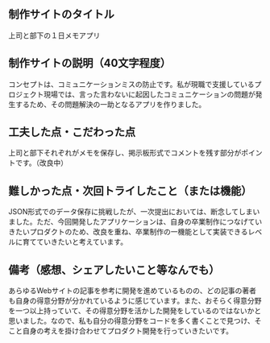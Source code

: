 ## 制作サイトのタイトル
上司と部下の１日メモアプリ


## 制作サイトの説明（40文字程度）
コンセプトは、コミュニケーションミスの防止です。私が現職で支援しているプロジェクト現場では、言った言わないに起因したコミュニケーションの問題が発生するため、その問題解決の一助となるアプリを作りました。

## 工夫した点・こだわった点
上司と部下それぞれがメモを保存し、掲示板形式でコメントを残す部分がポイントです。（改良中）

## 難しかった点・次回トライしたこと（または機能）
JSON形式でのデータ保存に挑戦したが、一次提出においては、断念してしまいました。ただ、今回開発したアプリケーションは、自身の卒業制作につなげていきたいプロダクトのため、改良を重ね、卒業制作の一機能として実装できるレベルに育てていきたいと考えています。

## 備考（感想、シェアしたいこと等なんでも）
あらゆるWebサイトの記事を参考に開発を進めているものの、どの記事の著者も自身の得意分野が分かれているように感じています。また、おそらく得意分野を一つ以上持っていて、その得意分野を活かした開発をしているのではないかと思いました。なので、私も自分の得意分野をコードを多く書くことで見つけ、そこと自身の考えを掛け合わせてプロダクト開発を行っていきたいです。